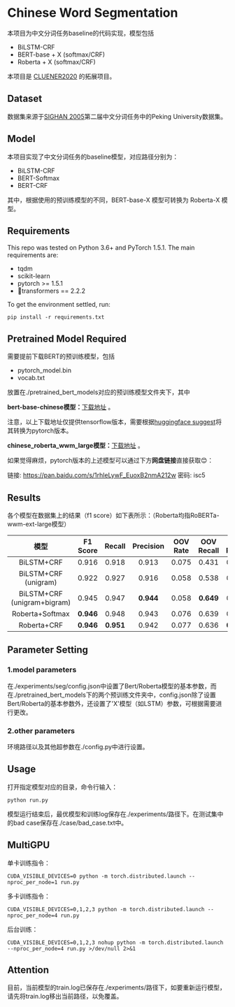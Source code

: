 # Chinese Word Segmentation

本项目为中文分词任务baseline的代码实现，模型包括

- BiLSTM-CRF
- BERT-base + X (softmax/CRF)
- Roberta + X (softmax/CRF)

本项目是 [CLUENER2020](https://github.com/hemingkx/CLUENER2020) 的拓展项目。

## Dataset

数据集来源于[SIGHAN 2005](http://sighan.cs.uchicago.edu/bakeoff2005/)第二届中文分词任务中的Peking University数据集。

## Model

本项目实现了中文分词任务的baseline模型，对应路径分别为：

- BiLSTM-CRF
- BERT-Softmax
- BERT-CRF

其中，根据使用的预训练模型的不同，BERT-base-X 模型可转换为 Roberta-X 模型。

## Requirements

This repo was tested on Python 3.6+ and PyTorch 1.5.1. The main requirements are:

- tqdm
- scikit-learn
- pytorch >= 1.5.1
- 🤗transformers == 2.2.2

To get the environment settled, run:

```
pip install -r requirements.txt
```

## Pretrained Model Required

需要提前下载BERT的预训练模型，包括

- pytorch_model.bin
- vocab.txt

放置在./pretrained_bert_models对应的预训练模型文件夹下，其中

**bert-base-chinese模型：**[下载地址](https://storage.googleapis.com/bert_models/2018_11_03/chinese_L-12_H-768_A-12.zip) 。

注意，以上下载地址仅提供tensorflow版本，需要根据[huggingface suggest](https://huggingface.co/transformers/converting_tensorflow_models.html)将其转换为pytorch版本。

**chinese_roberta_wwm_large模型：**[下载地址](https://github.com/ymcui/Chinese-BERT-wwm#%E4%BD%BF%E7%94%A8%E5%BB%BA%E8%AE%AE) 。

如果觉得麻烦，pytorch版本的上述模型可以通过下方**网盘链接**直接获取😊：

链接: https://pan.baidu.com/s/1rhleLywF_EuoxB2nmA212w  密码: isc5

## Results

各个模型在数据集上的结果（f1 score）如下表所示：（Roberta均指RoBERTa-wwm-ext-large模型）

|            模型             | F1 Score  |  Recall   | Precision | OOV Rate | OOV Recall | IV Recall |
| :-------------------------: | :-------: | :-------: | :-------: | :------: | :--------: | :-------: |
|         BiLSTM+CRF          |   0.916   |   0.918   |   0.913   |  0.075   |   0.431    |   0.957   |
|    BiLSTM+CRF (unigram)     |   0.922   |   0.927   |   0.916   |  0.058   |   0.538    |   0.939   |
| BiLSTM+CRF (unigram+bigram) |   0.945   |   0.947   | **0.944** |  0.058   | **0.649**  |   0.962   |
|       Roberta+Softmax       | **0.946** |   0.948   |   0.943   |  0.076   |   0.639    |   0.974   |
|         Roberta+CRF         | **0.946** | **0.951** |   0.942   |  0.077   |   0.636    | **0.977** |

## Parameter Setting

### 1.model parameters

在./experiments/seg/config.json中设置了Bert/Roberta模型的基本参数，而在./pretrained_bert_models下的两个预训练文件夹中，config.json除了设置Bert/Roberta的基本参数外，还设置了'X'模型（如LSTM）参数，可根据需要进行更改。

### 2.other parameters

环境路径以及其他超参数在./config.py中进行设置。

## Usage

打开指定模型对应的目录，命令行输入：

```
python run.py
```

模型运行结束后，最优模型和训练log保存在./experiments/路径下。在测试集中的bad case保存在./case/bad_case.txt中。

## MultiGPU

单卡训练指令：

```
CUDA_VISIBLE_DEVICES=0 python -m torch.distributed.launch --nproc_per_node=1 run.py
```

多卡训练指令：

```
CUDA_VISIBLE_DEVICES=0,1,2,3 python -m torch.distributed.launch --nproc_per_node=4 run.py
```

后台训练：

```
CUDA_VISIBLE_DEVICES=0,1,2,3 nohup python -m torch.distributed.launch --nproc_per_node=4 run.py >/dev/null 2>&1
```

## Attention

目前，当前模型的train.log已保存在./experiments/路径下，如要重新运行模型，请先将train.log移出当前路径，以免覆盖。